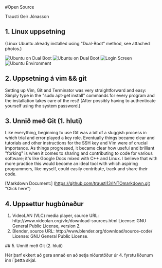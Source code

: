 #Open Source

Trausti Geir Jónasson

## 1. Linux uppsetning

(Linux Ubuntu already installed using "Dual-Boot" method, see attached photos.) 

![Ubuntu on Dual Boot](/home/tgj/Desktop/IMG_0003.JPG)
![Ubuntu on Dual Boot](/home/tgj/Desktop/IMG_0004.JPG)
![Login Screen](/home/tgj/Desktop/IMG_0006)
![Ubuntu Environment](/home/tgj/Desktop/IMG_0002)

## 2. Uppsetning á vim && git

Setting up Vim, Git and Terminator was very straightforward and easy:
Simply type in the "sudo apt-get install" commands for every program and the installation takes care of the rest! (After possibly having to authenticate yourself using the system password.)

## 3. Unnið með Git (1. hluti)

Like everything, beginning to use Git was a bit of a sluggish process in which trial and error played a key role. Eventually things became clear and tutorials and other instructions for the SSH key and Vim were of crucial importance. As things progressed, it became clear how useful and brilliant "forking" is when it comes to sharing and contributing to code for various software; it's like Google Docs mixed with C++ and Linux. I believe that with more practice this would become an ideal tool with which aspiring programmers, like myself, could easily contribute, track and share their code.

[Markdown Document:] (https://github.com/trausti13/INTOmarkdown.git "Click here")
## 4. Uppsettur hugbúnaður

<ol>
<li>VideoLAN (VLC) media player, source URL: http://www.videolan.org/vlc/download-sources.html License: GNU General Public License, version 2.
</li>
<li>Blender, source URL: http://www.blender.org/download/source-code/ License: GNU General Public License.
</li>
</ol>
## 5. Unnið með Git (2. hluti)

Hér þarf ekkert að gera annað en að setja niðurstöður úr 4. fyrstu liðunum inn í þetta skjal.
